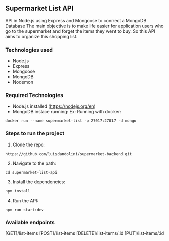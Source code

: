 ## Supermarket List API

API in Node.js using Express and Mongoose to connect a MongoDB Database
The main objective is to make life easier for application users who go to the supermarket and
forget the items they went to buy.
So this API aims to organize this shopping list.

### Technologies used

- Node.js
- Express
- Mongoose
- MongoDB
- Nodemon

### Required Technologies

- Node.js installed (https://nodejs.org/en)
- MongoDB instace running:
Ex: Running with docker:
```
docker run --name supermarket-list -p 27017:27017 -d mongo
```

### Steps to run the project

1. Clone the repo: 
```
https://github.com/luisdandolini/supermarket-backend.git
```
2. Navigate to the path:
```
cd supermarket-list-api
```

3. Install the dependencies:
```
npm install
```

4. Run the API:
```
npm run start:dev
```

### Available endpoints

[GET]/list-items
[POST]/list-items
[DELETE]/list-items/:id
[PUT]/list-items/:id